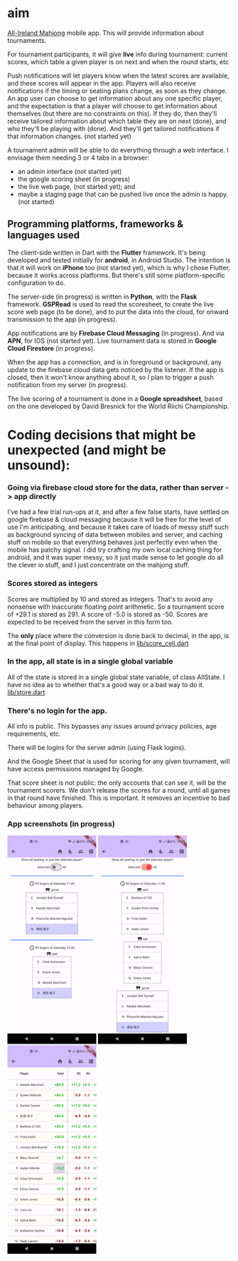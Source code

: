 # aim

[All-Ireland Mahjong](https://mahjong.ie/) mobile app.
This will provide information about tournaments.

For tournament participants, it will give **live** info during tournament: current scores,
which table a given player is on next and when the round starts, etc

Push notifications will let players know when the latest scores are available, and these scores will
appear in the app. Players will also receive notifications if the timing or seating plans
change, as soon as they change. An app user can choose to get information about any one
specific player, and the expectation is that a player will choose to get information about
themselves (but there are no constraints on this). If they do, then they'll receive tailored
information about which table they are on next (done), and who they'll be playing with (done).
And they'll get tailored notifications if that information changes. (not started yet)

A tournament admin will be able to do everything through a web interface.
I envisage them needing 3 or 4 tabs in a browser:

- an admin interface (not started yet)
- the google scoring sheet (in progress)
- the live web page, (not started yet); and
- maybe a staging page that can be pushed live once the admin is happy. (not started)

## Programming platforms, frameworks & languages used

The client-side written in Dart with the **Flutter** framework. It's being developed and
tested initially for **android**, in Android Studio.
The intention is that it will work on **iPhone** too (not started yet), which is why I chose
Flutter, because it works across platforms. But there's still some platform-specific
configuration to do.

The server-side (in progress) is written in **Python**, with the **Flask** framework.
**GSPRead** is used to read the
scoresheet, to create the live score web page (to be done), and to put the data into the
cloud, for onward transmission to the app (in progress).

App notifications are by **Firebase Cloud Messaging** (in progress).
And via **APN**, for IOS (not started yet).
Live tournament data is stored in **Google Cloud Firestore** (in progress).

When the app has a connection, and is in foreground or background, any update to
the firebase cloud data gets noticed by the listener.
If the app is closed, then it won't know anything about it, so I plan to trigger
a push notification from my server (in progress).

The live scoring of a tournament is done in a **Google spreadsheet**, based on the one
developed by David Bresnick for the World Riichi Championship.

# Coding decisions that might be unexpected (and might be unsound):

### Going via firebase cloud store for the data, rather than server -> app directly

I've had a few trial run-ups at it, and after a few false starts, have settled on
google firebase & cloud messaging because it will be free for the level of use I'm anticipating,
and because it takes care of loads of messy stuff such as background syncing of
data between mobiles and server, and caching stuff on mobile so that everything
behaves just perfectly even when the mobile has patchy signal. I did try crafting my own
local caching thing for android, and it was super messy, so it just made sense to let google
do all the clever io stuff, and I just concentrate on the mahjong stuff.

### Scores stored as integers

Scores are multiplied by 10 and stored as integers. That's to avoid any nonsense with inaccurate
floating point arithmetic.
So a tournament score of +29.1 is stored as 291. A score of -5.0 is stored as -50.
Scores are expected to be received from the server in this form too.

The **only** place
where the conversion is done back to decimal, in the app, is at the final point of display. This
happens in [lib/score_cell.dart](lib/score_cell.dart#L16)

### In the app, all state is in a single global variable

All of the state is stored in a single global state variable, of class AllState. I have no idea
as to whether that's a good way or a bad way to do it. [lib/store.dart](lib/store.dart#L53)

### There's no login for the app.

All info is public. This bypasses any issues around privacy policies, age requirements, etc.

There will be logins for the server admin (using Flask logins).

And the Google Sheet that is used for scoring for any given tournament,
will have access permissions managed by Google.

That score sheet is not public: the only accounts that can see it,
will be the tournament scorers. We don't release the scores for a round, until
all games in that round have finished. This is important. It removes an incentive
to bad behaviour among players.

### App screenshots (in progress)

<img src='https://github.com/applysci/aim/blob/main/pix/1p-seats.png?raw=true' width=200>
<img src='https://github.com/applysci/aim/blob/main/pix/all-seats.png?raw=true' width=200>
<img src='https://github.com/applysci/aim/blob/main/pix/scoresheet.png?raw=true' width=200>
